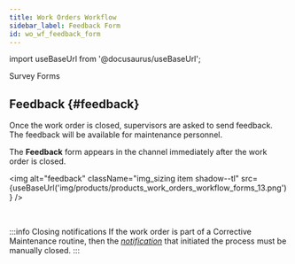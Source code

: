 ```yaml
---
title: Work Orders Workflow
sidebar_label: Feedback Form
id: wo_wf_feedback_form
---
```


import useBaseUrl from '@docusaurus/useBaseUrl'; 

<span className="hero__title">Survey Forms</span>
<br/>

## Feedback {#feedback}

Once the work order is closed, supervisors are asked to send feedback. The feedback will be available for maintenance personnel.

<div className="alert alert--primary">
<div className="margin-left--lg">

The **Feedback** form appears in the channel immediately after the work order is closed.

<img alt="feedback" className="img_sizing item shadow--tl" src={useBaseUrl('img/products/products_work_orders_workflow_forms_13.png')} />
<br/>

</div>
</div>
<br/>

:::info Closing notifications
If the work order is part of a Corrective Maintenance routine, then the [_notification_](/docs/products/workflows/notifications/overview) that initiated the process must be manually closed.
:::